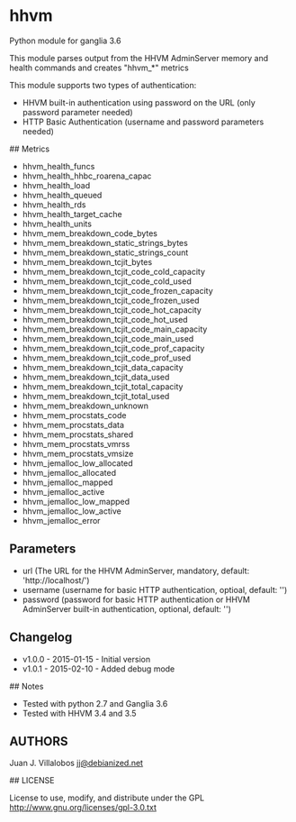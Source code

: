 hhvm
==========

Python module for ganglia 3.6

This module parses output from the HHVM AdminServer memory and health commands and creates "hhvm_*" metrics

This module supports two types of authentication:

* HHVM built-in authentication using password on the URL (only password parameter needed)
* HTTP Basic Authentication (username and password parameters needed)

## Metrics

* hhvm_health_funcs
* hhvm_health_hhbc_roarena_capac
* hhvm_health_load
* hhvm_health_queued
* hhvm_health_rds
* hhvm_health_target_cache
* hhvm_health_units
* hhvm_mem_breakdown_code_bytes
* hhvm_mem_breakdown_static_strings_bytes
* hhvm_mem_breakdown_static_strings_count
* hhvm_mem_breakdown_tcjit_bytes
* hhvm_mem_breakdown_tcjit_code_cold_capacity
* hhvm_mem_breakdown_tcjit_code_cold_used
* hhvm_mem_breakdown_tcjit_code_frozen_capacity
* hhvm_mem_breakdown_tcjit_code_frozen_used
* hhvm_mem_breakdown_tcjit_code_hot_capacity
* hhvm_mem_breakdown_tcjit_code_hot_used
* hhvm_mem_breakdown_tcjit_code_main_capacity
* hhvm_mem_breakdown_tcjit_code_main_used
* hhvm_mem_breakdown_tcjit_code_prof_capacity
* hhvm_mem_breakdown_tcjit_code_prof_used
* hhvm_mem_breakdown_tcjit_data_capacity
* hhvm_mem_breakdown_tcjit_data_used
* hhvm_mem_breakdown_tcjit_total_capacity
* hhvm_mem_breakdown_tcjit_total_used
* hhvm_mem_breakdown_unknown
* hhvm_mem_procstats_code
* hhvm_mem_procstats_data
* hhvm_mem_procstats_shared
* hhvm_mem_procstats_vmrss
* hhvm_mem_procstats_vmsize
* hhvm_jemalloc_low_allocated
* hhvm_jemalloc_allocated
* hhvm_jemalloc_mapped
* hhvm_jemalloc_active
* hhvm_jemalloc_low_mapped
* hhvm_jemalloc_low_active
* hhvm_jemalloc_error

## Parameters

* url (The URL for the HHVM AdminServer, mandatory, default: 'http://localhost/')
* username (username for basic HTTP authentication, optioal, default: '')
* password (password for basic HTTP authentication or HHVM AdminServer built-in authentication, optional, default: '')

## Changelog

* v1.0.0 - 2015-01-15 - Initial version
* v1.0.1 - 2015-02-10 - Added debug mode

## Notes

* Tested with python 2.7 and Ganglia 3.6
* Tested with HHVM 3.4 and 3.5

## AUTHORS

Juan J. Villalobos <jj@debianized.net>

## LICENSE

License to use, modify, and distribute under the GPL
http://www.gnu.org/licenses/gpl-3.0.txt
